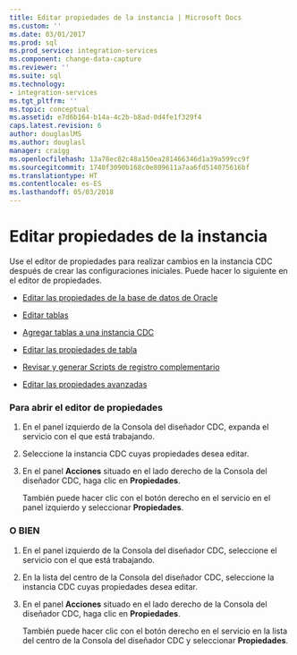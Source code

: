 ```yaml
---
title: Editar propiedades de la instancia | Microsoft Docs
ms.custom: ''
ms.date: 03/01/2017
ms.prod: sql
ms.prod_service: integration-services
ms.component: change-data-capture
ms.reviewer: ''
ms.suite: sql
ms.technology:
- integration-services
ms.tgt_pltfrm: ''
ms.topic: conceptual
ms.assetid: e7d6b164-b14a-4c2b-b8ad-0d4fe1f329f4
caps.latest.revision: 6
author: douglaslMS
ms.author: douglasl
manager: craigg
ms.openlocfilehash: 13a78ec82c48a150ea281466346d1a39a599cc9f
ms.sourcegitcommit: 1740f3090b168c0e809611a7aa6fd514075616bf
ms.translationtype: HT
ms.contentlocale: es-ES
ms.lasthandoff: 05/03/2018
---
```

# <a name="edit-instance-properties"></a>Editar propiedades de la instancia
  Use el editor de propiedades para realizar cambios en la instancia CDC después de crear las configuraciones iniciales. Puede hacer lo siguiente en el editor de propiedades.  
  
-   [Editar las propiedades de la base de datos de Oracle](../../integration-services/change-data-capture/edit-the-oracle-database-properties.md)  
  
-   [Editar tablas](../../integration-services/change-data-capture/edit-tables.md)  
  
-   [Agregar tablas a una instancia CDC](../../integration-services/change-data-capture/add-tables-to-a-cdc-instance.md)  
  
-   [Editar las propiedades de tabla](../../integration-services/change-data-capture/edit-the-table-properties.md)  
  
-   [Revisar y generar Scripts de registro complementario](../../integration-services/change-data-capture/review-and-generate-supplemental-logging-scripts.md)  
  
-   [Editar las propiedades avanzadas](../../integration-services/change-data-capture/edit-the-advanced-properties.md)  
  
### <a name="to-open-the-properties-editor"></a>Para abrir el editor de propiedades  
  
1.  En el panel izquierdo de la Consola del diseñador CDC, expanda el servicio con el que está trabajando.  
  
2.  Seleccione la instancia CDC cuyas propiedades desea editar.  
  
3.  En el panel **Acciones** situado en el lado derecho de la Consola del diseñador CDC, haga clic en **Propiedades**.  
  
     También puede hacer clic con el botón derecho en el servicio en el panel izquierdo y seleccionar **Propiedades**.  
  
### <a name="or"></a>O BIEN  
  
1.  En el panel izquierdo de la Consola del diseñador CDC, seleccione el servicio con el que está trabajando.  
  
2.  En la lista del centro de la Consola del diseñador CDC, seleccione la instancia CDC cuyas propiedades desea editar.  
  
3.  En el panel **Acciones** situado en el lado derecho de la Consola del diseñador CDC, haga clic en **Propiedades**.  
  
     También puede hacer clic con el botón derecho en el servicio en la lista del centro de la Consola del diseñador CDC y seleccionar **Propiedades**.  
  
  
